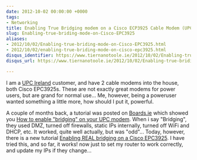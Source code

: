 ```yaml
---
date: 2012-10-02 00:00:00 +0000
tags:
- Networking
title: Enabling True Bridging modem on a Cisco ECP3925 Cable Modem (UPC Ireland)
slug: Enabling-true-briding-mode-on-Cisco-EPC3925
aliases:
- 2012/10/02/Enabling-true-briding-mode-on-Cisco-EPC3925.html
- 2012/10/02/enabling-true-briding-mode-on-cisco-epc3925.html
disqus_identifier: https://www.tiernanotoole.ie/2012/10/02/Enabling-true-briding-mode-on-Cisco-EPC3925.html
disqus_url: https://www.tiernanotoole.ie/2012/10/02/Enabling-true-briding-mode-on-Cisco-EPC3925.html

---
```

I am a [UPC Ireland](http://www.upc.ie/) customer, and have 2 cable modems into the house, both Cisco EPC3925s. These are not exactly great modems for power users, but are grand for normal use... Me, however, being a poweruser wanted something a little more, how should I put it, powerful.

A couple of months back, a tutorial was posted on [Boards.ie](http://www.boards.ie) which showed you [How to enable "bridging" on your UPC modem](http://www.boards.ie/vbulletin/showthread.php?p=79448674). When i say "Bridging", they used DMZ, turned off firewalls, static IPs internally, turned off WiFi and DHCP, etc. It worked, quite well actually, but was "odd"... Today, however, there is a new tutorial [Enabling REAL bridging on a Cisco EPC3925](http://www.boards.ie/vbulletin/showthread.php?t=2056758726). I have tried this, and so far, it works! now just to set my router to work correctly, and update my IPs if they change...